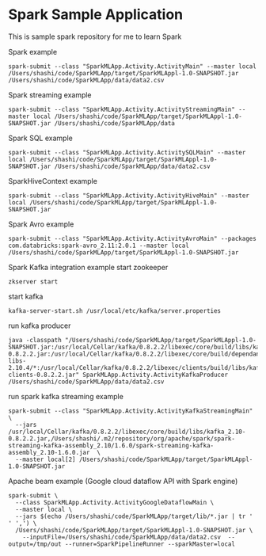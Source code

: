 # Spark Sample Application

This is sample spark repository for me to learn Spark

Spark example
```
spark-submit --class "SparkMLApp.Activity.ActivityMain" --master local /Users/shashi/code/SparkMLApp/target/SparkMLAppl-1.0-SNAPSHOT.jar /Users/shashi/code/SparkMLApp/data/data2.csv
```
Spark streaming example
```
spark-submit --class "SparkMLApp.Activity.ActivityStreamingMain" --master local /Users/shashi/code/SparkMLApp/target/SparkMLAppl-1.0-SNAPSHOT.jar /Users/shashi/code/SparkMLApp/data
```
Spark SQL example
```
spark-submit --class "SparkMLApp.Activity.ActivitySQLMain" --master local /Users/shashi/code/SparkMLApp/target/SparkMLAppl-1.0-SNAPSHOT.jar /Users/shashi/code/SparkMLApp/data/data2.csv
```
SparkHiveContext example
```
spark-submit --class "SparkMLApp.Activity.ActivityHiveMain" --master local /Users/shashi/code/SparkMLApp/target/SparkMLAppl-1.0-SNAPSHOT.jar
```
Spark Avro example
```
spark-submit --class "SparkMLApp.Activity.ActivityAvroMain" --packages com.databricks:spark-avro_2.11:2.0.1 --master local /Users/shashi/code/SparkMLApp/target/SparkMLAppl-1.0-SNAPSHOT.jar
```
Spark Kafka integration example
start zookeeper
```
zkserver start
```
start kafka
```
kafka-server-start.sh /usr/local/etc/kafka/server.properties
```
run kafka producer
```
java -classpath "/Users/shashi/code/SparkMLApp/target/SparkMLAppl-1.0-SNAPSHOT.jar:/usr/local/Cellar/kafka/0.8.2.2/libexec/core/build/libs/kafka_2.10-0.8.2.2.jar:/usr/local/Cellar/kafka/0.8.2.2/libexec/core/build/dependant-libs-2.10.4/*:/usr/local/Cellar/kafka/0.8.2.2/libexec/clients/build/libs/kafka-clients-0.8.2.2.jar" SparkMLApp.Activity.ActivityKafkaProducer /Users/shashi/code/SparkMLApp/data/data2.csv
```
run spark kafka streaming example
```
spark-submit --class "SparkMLApp.Activity.ActivityKafkaStreamingMain" \
  --jars /usr/local/Cellar/kafka/0.8.2.2/libexec/core/build/libs/kafka_2.10-0.8.2.2.jar,/Users/shashi/.m2/repository/org/apache/spark/spark-streaming-kafka-assembly_2.10/1.6.0/spark-streaming-kafka-assembly_2.10-1.6.0.jar  \
  --master local[2] /Users/shashi/code/SparkMLApp/target/SparkMLAppl-1.0-SNAPSHOT.jar
```

Apache beam example (Google cloud dataflow API with Spark engine)
```
spark-submit \
  --class SparkMLApp.Activity.ActivityGoogleDataflowMain \
  --master local \
  --jars $(echo /Users/shashi/code/SparkMLApp/target/lib/*.jar | tr ' ' ',') \
  /Users/shashi/code/SparkMLApp/target/SparkMLAppl-1.0-SNAPSHOT.jar \
    --inputFile=/Users/shashi/code/SparkMLApp/data/data2.csv  --output=/tmp/out --runner=SparkPipelineRunner --sparkMaster=local
```